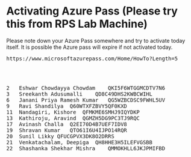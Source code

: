 # Activating Azure Pass (Please try this from RPS Lab Machine)
Please note down your Azure Pass somewhere and try to activate today itself.  It is possible the Azure pass will expire if not activated today.

<pre>
https://www.microsoftazurepass.com/Home/HowTo?Length=5
</per>


<pre>
2	Eshwar Chowdayya Chowdam	QKI5F6WTGGMCDTV7N6
3	Sreekanth Adusumalli	QD8C49DHS2KWBCWIHL
6	Janani Priya Ramesh Kumar	QG5WZBCDSC9FWHL5UV
9	Ravi Shandilya	Q60WTXFZBVY5QF0KXD
11	Nandagiri, Kishore	QFMKME6SMHJ9IQYDKP
13	Kathiroju, Aravind	QGMZH5DG9PC3TJ9RQC
17	Avinash Challa	Q2EI70D4B7UEF7IDV8
19	Shravan Kumar	QTO61I6U4IJPO14RQR
20	Sunil Likky	QFUCGPVX3DK8O2DRRS
21	Venkatachalam, Deepiga	QH8HHE3H5ILEFVGSBB
22	Shashanka Shekhar Mishra	QMMOKHLL6JKJPMIFBD
</pr>
